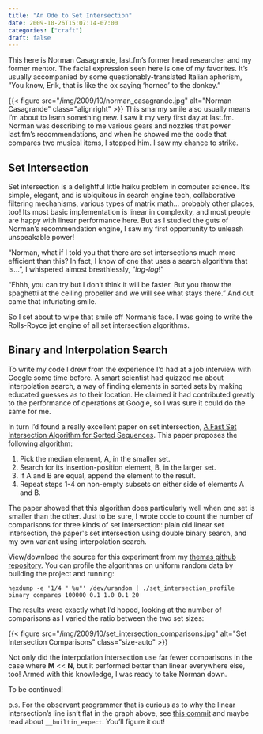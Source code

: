 ```yaml
---
title: "An Ode to Set Intersection"
date: 2009-10-26T15:07:14-07:00
categories: ["craft"]
draft: false
---
```


This here is Norman Casagrande, last.fm’s former head researcher and my former mentor.  The facial expression seen here is one of my favorites.  It’s usually accompanied by some questionably-translated Italian aphorism, ”You know, Erik, that is like the ox saying ‘horned’ to the donkey.”

<!--more-->

{{< figure src="/img/2009/10/norman_casagrande.jpg" alt="Norman Casagrande" class="alignright" >}} This smarmy smile also usually means I’m about to learn something new.  I saw it my very first day at last.fm.  Norman was describing to me various gears and nozzles that power last.fm’s recommendations, and when he showed me the code that compares two musical items, I stopped him.  I saw my chance to strike.

## Set Intersection

Set intersection is a delightful little haiku problem in computer science.  It’s simple, elegant, and is ubiquitous in search engine tech, collaborative filtering mechanisms, various types of matrix math... probably other places, too!  Its most basic implementation is linear in complexity, and most people are happy with linear performance here.  But as I studied the guts of Norman’s recommendation engine, I saw my first opportunity to unleash unspeakable power!

“Norman, what if I told you that there are set intersections much more efficient than this?  In fact, I know of one that uses a search algorithm that is...”, I whispered almost breathlessly, “*log-log*!”

“Ehhh, you can try but I don’t think it will be faster.  But you throw the spaghetti at the ceiling propeller and we will see what stays there.”  And out came that infuriating smile.

So I set about to wipe that smile off Norman’s face.  I was going to write the Rolls-Royce jet engine of all set intersection algorithms.

## Binary and Interpolation Search

To write my code I drew from the experience I’d had at a job interview with Google some time before.  A smart scientist had quizzed me about interpolation search, a way of finding elements in sorted sets by making educated guesses as to their location.  He claimed it had contributed greatly to the performance of operations at Google, so I was sure it could do the same for me.

In turn I’d found a really excellent paper on set intersection, [A Fast Set Intersection Algorithm for Sorted Sequences](https://pdfs.semanticscholar.org/4f5b/11f8b1962e70fec7266c2715bd7d22cfbf04.pdf).  This paper proposes the following algorithm:

1. Pick the median element, A, in the smaller set.
2. Search for its insertion-position element, B, in the larger set.
3. If A and B are equal, append the element to the result.
4. Repeat steps 1-4 on non-empty subsets on either side of elements A and B.

The paper showed that this algorithm does particularly well when one set is smaller than the other.  Just to be sure, I wrote code to count the number of comparisons for three kinds of set intersection: plain old linear set intersection, the paper's set intersection using double binary search, and my own variant using interpolation search.

View/download the source for this experiment from my [themas github repository](https://github.com/erikfrey/themas).  You can profile the algorithms on uniform random data by building the project and running:

~~~~
hexdump -e '1/4 " %u"' /dev/urandom | ./set_intersection_profile binary compares 100000 0.1 1.0 0.1 20
~~~~

The results were exactly what I’d hoped, looking at the number of comparisons as I varied the ratio between the two set sizes:

{{< figure src="/img/2009/10/set_intersection_comparisons.jpg" alt="Set Intersection Comparisons" class="size-auto" >}}

Not only did the interpolation intersection use far fewer comparisons in the case where **M** << **N**, but it performed better than linear everywhere else, too!  Armed with this knowledge, I was ready to take Norman down.

To be continued!

p.s. For the observant programmer that is curious as to why the linear intersection’s line isn’t flat in the graph above, see [this commit](https://github.com/erikfrey/themas/commit/e734e20712404bd403d7e103673d4b253df75247) and maybe read about `__builtin_expect`.  You’ll figure it out!
